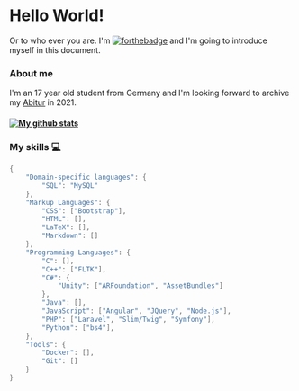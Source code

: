 # Hello World!
Or to who ever you are.
I'm [![forthebadge](https://img.shields.io/github/followers/NikBenson?label=Nik&style=social)](https://github.com/NikBenson) and I'm going to introduce myself in this document.

### About me
I'm an 17 year old student from Germany and I'm looking forward to archive my [Abitur](https://en.wikipedia.org/wiki/Abitur) in 2021.
#### [![My github stats](https://github-readme-stats.vercel.app/api?username=NikBenson&count_private=true&show_icons=true)](https://github.com/anuraghazra/github-readme-stats)

### My skills :computer:
```java script
{
	"Domain-specific languages": {
		"SQL": "MySQL"
	},
	"Markup Languages": {
		"CSS": ["Bootstrap"],
		"HTML": [],
		"LaTeX": [],
		"Markdown": []
	},
	"Programming Languages": {
		"C": [],
		"C++": ["FLTK"],
		"C#": {
			"Unity": ["ARFoundation", "AssetBundles"]
		},
		"Java": [],
		"JavaScript": ["Angular", "JQuery", "Node.js"],
		"PHP": ["Laravel", "Slim/Twig", "Symfony"],
		"Python": ["bs4"],
	},
	"Tools": {
		"Docker": [],
		"Git": []
	}
}
```
